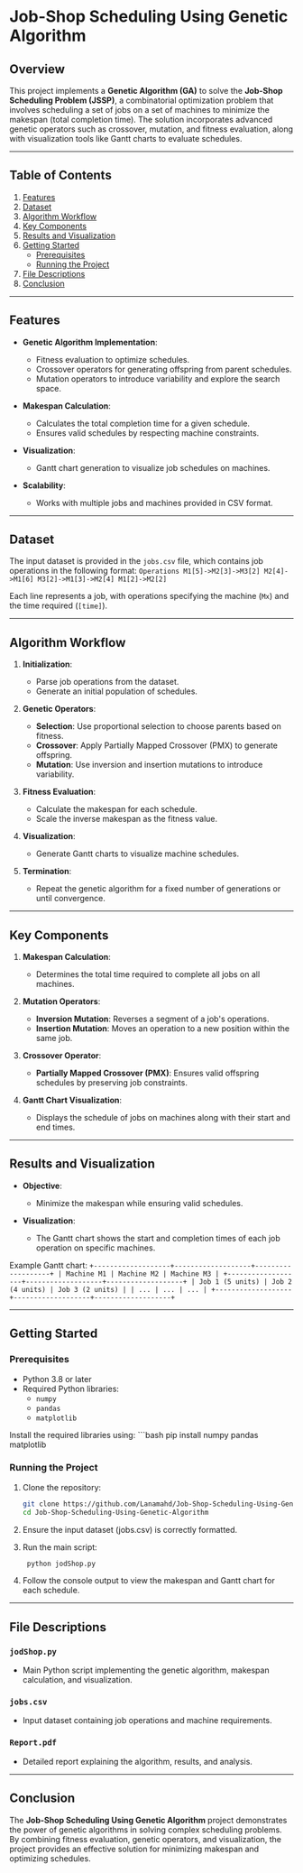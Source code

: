 # Job-Shop Scheduling Using Genetic Algorithm

## Overview

This project implements a **Genetic Algorithm (GA)** to solve the **Job-Shop Scheduling Problem (JSSP)**, a combinatorial optimization problem that involves scheduling a set of jobs on a set of machines to minimize the makespan (total completion time). The solution incorporates advanced genetic operators such as crossover, mutation, and fitness evaluation, along with visualization tools like Gantt charts to evaluate schedules.

---

## Table of Contents

1. [Features](#features)
2. [Dataset](#dataset)
3. [Algorithm Workflow](#algorithm-workflow)
4. [Key Components](#key-components)
5. [Results and Visualization](#results-and-visualization)
6. [Getting Started](#getting-started)
    - [Prerequisites](#prerequisites)
    - [Running the Project](#running-the-project)
7. [File Descriptions](#file-descriptions)
8. [Conclusion](#conclusion)

---

## Features

- **Genetic Algorithm Implementation**:
  - Fitness evaluation to optimize schedules.
  - Crossover operators for generating offspring from parent schedules.
  - Mutation operators to introduce variability and explore the search space.
  
- **Makespan Calculation**:
  - Calculates the total completion time for a given schedule.
  - Ensures valid schedules by respecting machine constraints.

- **Visualization**:
  - Gantt chart generation to visualize job schedules on machines.

- **Scalability**:
  - Works with multiple jobs and machines provided in CSV format.

---

## Dataset

The input dataset is provided in the `jobs.csv` file, which contains job operations in the following format:
    ```
    Operations M1[5]->M2[3]->M3[2] M2[4]->M1[6] M3[2]->M1[3]->M2[4] M1[2]->M2[2]
    ```

Each line represents a job, with operations specifying the machine (`Mx`) and the time required (`[time]`).

---

## Algorithm Workflow

1. **Initialization**:
   - Parse job operations from the dataset.
   - Generate an initial population of schedules.

2. **Genetic Operators**:
   - **Selection**: Use proportional selection to choose parents based on fitness.
   - **Crossover**: Apply Partially Mapped Crossover (PMX) to generate offspring.
   - **Mutation**: Use inversion and insertion mutations to introduce variability.

3. **Fitness Evaluation**:
   - Calculate the makespan for each schedule.
   - Scale the inverse makespan as the fitness value.

4. **Visualization**:
   - Generate Gantt charts to visualize machine schedules.

5. **Termination**:
   - Repeat the genetic algorithm for a fixed number of generations or until convergence.

---

## Key Components

1. **Makespan Calculation**:
   - Determines the total time required to complete all jobs on all machines.

2. **Mutation Operators**:
   - **Inversion Mutation**: Reverses a segment of a job's operations.
   - **Insertion Mutation**: Moves an operation to a new position within the same job.

3. **Crossover Operator**:
   - **Partially Mapped Crossover (PMX)**: Ensures valid offspring schedules by preserving job constraints.

4. **Gantt Chart Visualization**:
   - Displays the schedule of jobs on machines along with their start and end times.

---

## Results and Visualization

- **Objective**:
  - Minimize the makespan while ensuring valid schedules.

- **Visualization**:
  - The Gantt chart shows the start and completion times of each job operation on specific machines.

Example Gantt chart:
    ```
    +-------------------+-------------------+-------------------+ | Machine M1 | Machine M2 | Machine M3 | +-------------------+-------------------+-------------------+ | Job 1 (5 units) | Job 2 (4 units) | Job 3 (2 units) | | ... | ... | ... | +-------------------+-------------------+-------------------+
    ```

---

## Getting Started

### Prerequisites

- Python 3.8 or later
- Required Python libraries:
  - `numpy`
  - `pandas`
  - `matplotlib`

Install the required libraries using:
    ```bash
    pip install numpy pandas matplotlib

### Running the Project
1. Clone the repository:
    ```bash
    git clone https://github.com/Lanamahd/Job-Shop-Scheduling-Using-Genetic-Algorithm.git
    cd Job-Shop-Scheduling-Using-Genetic-Algorithm

2. Ensure the input dataset (jobs.csv) is correctly formatted.

3. Run the main script:
    ```bash
     python jodShop.py

4. Follow the console output to view the makespan and Gantt chart for each schedule.

---

## File Descriptions

### **`jodShop.py`**
- Main Python script implementing the genetic algorithm, makespan calculation, and visualization.

### **`jobs.csv`**
- Input dataset containing job operations and machine requirements.

### **`Report.pdf`**
- Detailed report explaining the algorithm, results, and analysis.

---

## Conclusion

The **Job-Shop Scheduling Using Genetic Algorithm** project demonstrates the power of genetic algorithms in solving complex scheduling problems. By combining fitness evaluation, genetic operators, and visualization, the project provides an effective solution for minimizing makespan and optimizing schedules. 
